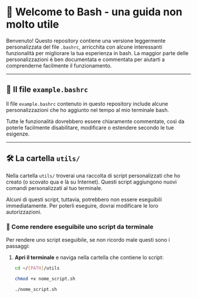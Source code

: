 # 🎉 Welcome to Bash - una guida non molto utile

Benvenuto! Questo repository contiene una versione leggermente personalizzata del file `.bashrc`, arricchita con alcune interessanti funzionalità per migliorare la tua esperienza in bash. La maggior parte delle personalizzazioni è ben documentata e commentata per aiutarti a comprenderne facilmente il funzionamento.

---

## 📂 Il file `example.bashrc`

Il file `example.bashrc` contenuto in questo repository include alcune personalizzazioni che ho aggiunto nel tempo al mio terminale bash.

Tutte le funzionalità dovrebbero essere chiaramente commentate, così da poterle facilmente disabilitare, modificare o estendere secondo le tue esigenze.

---

## 🛠️ La cartella `utils/`

Nella cartella `utils/` troverai una raccolta di script personalizzati che ho creato (o scovato qua e là su Internet). 
Questi script aggiungono nuovi comandi personalizzati al tuo terminale.

Alcuni di questi script, tuttavia, potrebbero non essere eseguibili immediatamente. 
Per poterli eseguire, dovrai modificare le loro autorizzazioni.

### 🚀 Come rendere eseguibile uno script da terminale

Per rendere uno script eseguibile, se non ricordo male questi sono i passaggi:

1. **Apri il terminale** e naviga nella cartella che contiene lo script:

	```bash
	cd ~/[PATH]/utils
	```

	```bash
	chmod +x nome_script.sh
	```

	```bash
	./nome_script.sh
	```
